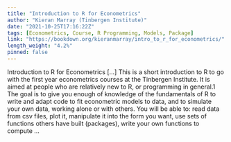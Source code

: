 ```yaml
---
title: "Introduction to R for Econometrics"
author: "Kieran Marray (Tinbergen Institute)"
date: "2021-10-25T17:16:22Z"
tags: [Econometrics, Course, R Programming, Models, Package]
link: "https://bookdown.org/kieranmarray/intro_to_r_for_econometrics/"
length_weight: "4.2%"
pinned: false
---
```


Introduction to R for Econometrics [...] This is a short introduction to R to go with the first year econometrics courses at the Tinbergen Institute. It is aimed at people who are relatively new to R, or programming in general.1 The goal is to give you enough of knowledge of the fundamentals of R to write and adapt code to fit econometric models to data, and to simulate your own data, working alone or with others. You will be able to: read data from csv files, plot it, manipulate it into the form you want, use sets of functions others have built (packages), write your own functions to compute  ...

